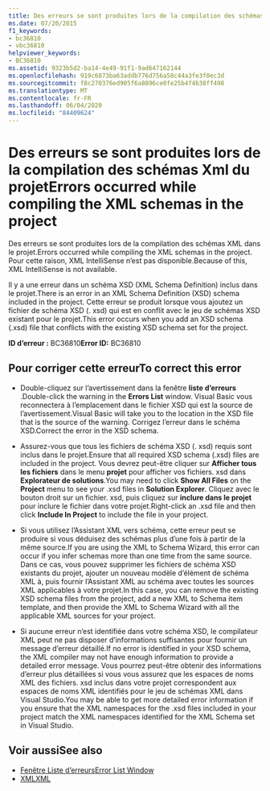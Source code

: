 ```yaml
---
title: Des erreurs se sont produites lors de la compilation des schémas Xml du projet
ms.date: 07/20/2015
f1_keywords:
- bc36810
- vbc36810
helpviewer_keywords:
- BC36810
ms.assetid: 9323b5d2-ba14-4e49-91f1-9ad647162144
ms.openlocfilehash: 919c6873ba63addb776d756a58c44a3fe3f0ec3d
ms.sourcegitcommit: f8c270376ed905f6a8896ce0fe25b4f4b38ff498
ms.translationtype: MT
ms.contentlocale: fr-FR
ms.lasthandoff: 06/04/2020
ms.locfileid: "84409624"
---
```

# <a name="errors-occurred-while-compiling-the-xml-schemas-in-the-project"></a><span data-ttu-id="5683b-102">Des erreurs se sont produites lors de la compilation des schémas Xml du projet</span><span class="sxs-lookup"><span data-stu-id="5683b-102">Errors occurred while compiling the XML schemas in the project</span></span>
<span data-ttu-id="5683b-103">Des erreurs se sont produites lors de la compilation des schémas XML dans le projet.</span><span class="sxs-lookup"><span data-stu-id="5683b-103">Errors occurred while compiling the XML schemas in the project.</span></span> <span data-ttu-id="5683b-104">Pour cette raison, XML IntelliSense n’est pas disponible.</span><span class="sxs-lookup"><span data-stu-id="5683b-104">Because of this, XML IntelliSense is not available.</span></span>  
  
 <span data-ttu-id="5683b-105">Il y a une erreur dans un schéma XSD (XML Schema Definition) inclus dans le projet.</span><span class="sxs-lookup"><span data-stu-id="5683b-105">There is an error in an XML Schema Definition (XSD) schema included in the project.</span></span> <span data-ttu-id="5683b-106">Cette erreur se produit lorsque vous ajoutez un fichier de schéma XSD (. xsd) qui est en conflit avec le jeu de schémas XSD existant pour le projet.</span><span class="sxs-lookup"><span data-stu-id="5683b-106">This error occurs when you add an XSD schema (.xsd) file that conflicts with the existing XSD schema set for the project.</span></span>  
  
 <span data-ttu-id="5683b-107">**ID d’erreur :** BC36810</span><span class="sxs-lookup"><span data-stu-id="5683b-107">**Error ID:** BC36810</span></span>  
  
## <a name="to-correct-this-error"></a><span data-ttu-id="5683b-108">Pour corriger cette erreur</span><span class="sxs-lookup"><span data-stu-id="5683b-108">To correct this error</span></span>  
  
- <span data-ttu-id="5683b-109">Double-cliquez sur l’avertissement dans la fenêtre **liste d’erreurs** .</span><span class="sxs-lookup"><span data-stu-id="5683b-109">Double-click the warning in the **Errors List** window.</span></span> <span data-ttu-id="5683b-110">Visual Basic vous reconnectera à l’emplacement dans le fichier XSD qui est la source de l’avertissement.</span><span class="sxs-lookup"><span data-stu-id="5683b-110">Visual Basic will take you to the location in the XSD file that is the source of the warning.</span></span> <span data-ttu-id="5683b-111">Corrigez l’erreur dans le schéma XSD.</span><span class="sxs-lookup"><span data-stu-id="5683b-111">Correct the error in the XSD schema.</span></span>  
  
- <span data-ttu-id="5683b-112">Assurez-vous que tous les fichiers de schéma XSD (. xsd) requis sont inclus dans le projet.</span><span class="sxs-lookup"><span data-stu-id="5683b-112">Ensure that all required XSD schema (.xsd) files are included in the project.</span></span> <span data-ttu-id="5683b-113">Vous devrez peut-être cliquer sur **Afficher tous les fichiers** dans le menu **projet** pour afficher vos fichiers. xsd dans **Explorateur de solutions**.</span><span class="sxs-lookup"><span data-stu-id="5683b-113">You may need to click **Show All Files** on the **Project** menu to see your .xsd files in **Solution Explorer**.</span></span> <span data-ttu-id="5683b-114">Cliquez avec le bouton droit sur un fichier. xsd, puis cliquez sur **inclure dans le projet** pour inclure le fichier dans votre projet.</span><span class="sxs-lookup"><span data-stu-id="5683b-114">Right-click an .xsd file and then click **Include In Project** to include the file in your project.</span></span>  
  
- <span data-ttu-id="5683b-115">Si vous utilisez l’Assistant XML vers schéma, cette erreur peut se produire si vous déduisez des schémas plus d’une fois à partir de la même source.</span><span class="sxs-lookup"><span data-stu-id="5683b-115">If you are using the XML to Schema Wizard, this error can occur if you infer schemas more than one time from the same source.</span></span> <span data-ttu-id="5683b-116">Dans ce cas, vous pouvez supprimer les fichiers de schéma XSD existants du projet, ajouter un nouveau modèle d’élément de schéma XML à, puis fournir l’Assistant XML au schéma avec toutes les sources XML applicables à votre projet.</span><span class="sxs-lookup"><span data-stu-id="5683b-116">In this case, you can remove the existing XSD schema files from the project, add a new XML to Schema item template, and then provide the XML to Schema Wizard with all the applicable XML sources for your project.</span></span>  
  
- <span data-ttu-id="5683b-117">Si aucune erreur n’est identifiée dans votre schéma XSD, le compilateur XML peut ne pas disposer d’informations suffisantes pour fournir un message d’erreur détaillé.</span><span class="sxs-lookup"><span data-stu-id="5683b-117">If no error is identified in your XSD schema, the XML compiler may not have enough information to provide a detailed error message.</span></span> <span data-ttu-id="5683b-118">Vous pourrez peut-être obtenir des informations d’erreur plus détaillées si vous vous assurez que les espaces de noms XML des fichiers. xsd inclus dans votre projet correspondent aux espaces de noms XML identifiés pour le jeu de schémas XML dans Visual Studio.</span><span class="sxs-lookup"><span data-stu-id="5683b-118">You may be able to get more detailed error information if you ensure that the XML namespaces for the .xsd files included in your project match the XML namespaces identified for the XML Schema set in Visual Studio.</span></span>  
  
## <a name="see-also"></a><span data-ttu-id="5683b-119">Voir aussi</span><span class="sxs-lookup"><span data-stu-id="5683b-119">See also</span></span>

- [<span data-ttu-id="5683b-120">Fenêtre Liste d’erreurs</span><span class="sxs-lookup"><span data-stu-id="5683b-120">Error List Window</span></span>](/visualstudio/ide/reference/error-list-window)
- [<span data-ttu-id="5683b-121">XML</span><span class="sxs-lookup"><span data-stu-id="5683b-121">XML</span></span>](../../programming-guide/language-features/xml/index.md)
